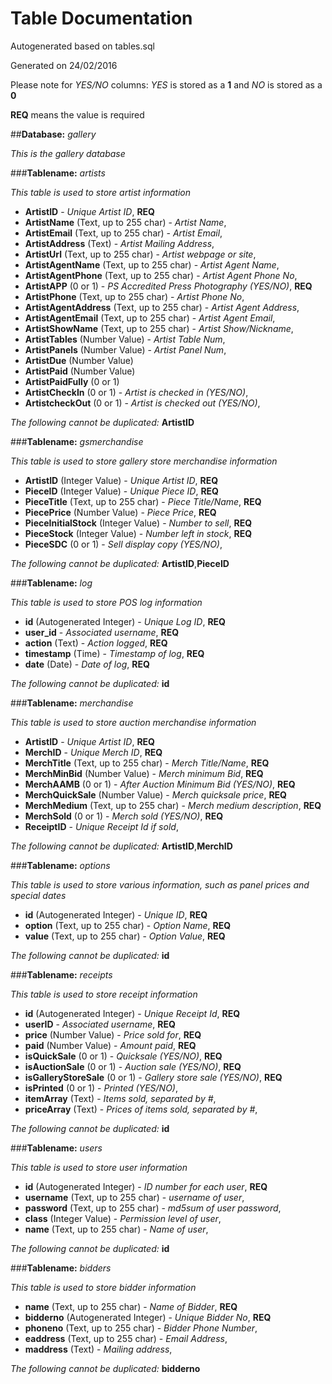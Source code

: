 # Table Documentation
Autogenerated based on tables.sql

Generated on 24/02/2016

Please note for *YES/NO* columns: *YES* is stored as a **1** and *NO* is stored as a **0**

**REQ** means the value is required

##**Database:** *gallery*

*This is the gallery database*


###**Tablename:** *artists*

*This table is used to store artist information*

* **ArtistID** - *Unique Artist ID*, **REQ**
* **ArtistName** (Text, up to 255 char) - *Artist Name*,
* **ArtistEmail** (Text, up to 255 char) - *Artist Email*,
* **ArtistAddress** (Text) - *Artist Mailing Address*,
* **ArtistUrl** (Text, up to 255 char) - *Artist webpage or site*,
* **ArtistAgentName** (Text, up to 255 char) - *Artist Agent Name*,
* **ArtistAgentPhone** (Text, up to 255 char) - *Artist Agent Phone No*,
* **ArtistAPP** (0 or 1) - *PS Accredited Press Photography (YES/NO)*, **REQ**
* **ArtistPhone** (Text, up to 255 char) - *Artist Phone No*,
* **ArtistAgentAddress** (Text, up to 255 char) - *Artist Agent Address*,
* **ArtistAgentEmail** (Text, up to 255 char) - *Artist Agent Email*,
* **ArtistShowName** (Text, up to 255 char) - *Artist Show/Nickname*,
* **ArtistTables** (Number Value) - *Artist Table Num*,
* **ArtistPanels** (Number Value) - *Artist Panel Num*,
* **ArtistDue** (Number Value)
* **ArtistPaid** (Number Value)
* **ArtistPaidFully** (0 or 1)
* **ArtistCheckIn** (0 or 1) - *Artist is checked in (YES/NO)*,
* **ArtistcheckOut** (0 or 1) - *Artist is checked out (YES/NO)*,

*The following cannot be duplicated:* **ArtistID**

###**Tablename:** *gsmerchandise*

*This table is used to store gallery store merchandise information*

* **ArtistID** (Integer Value) - *Unique Artist ID*, **REQ**
* **PieceID** (Integer Value) - *Unique Piece ID*, **REQ**
* **PieceTitle** (Text, up to 255 char) - *Piece Title/Name*, **REQ**
* **PiecePrice** (Number Value) - *Piece Price*, **REQ**
* **PieceInitialStock** (Integer Value) - *Number to sell*, **REQ**
* **PieceStock** (Integer Value) - *Number left in stock*, **REQ**
* **PieceSDC** (0 or 1) - *Sell display copy (YES/NO)*,

*The following cannot be duplicated:* **ArtistID**,**PieceID**

###**Tablename:** *log*

*This table is used to store POS log information*

* **id** (Autogenerated Integer) - *Unique Log ID*, **REQ**
* **user_id** - *Associated username*, **REQ**
* **action** (Text) - *Action logged*, **REQ**
* **timestamp** (Time) - *Timestamp of log*, **REQ**
* **date** (Date) - *Date of log*, **REQ**

*The following cannot be duplicated:* **id**

###**Tablename:** *merchandise*

*This table is used to store auction merchandise information*

* **ArtistID** - *Unique Artist ID*, **REQ**
* **MerchID** - *Unique Merch ID*, **REQ**
* **MerchTitle** (Text, up to 255 char) - *Merch Title/Name*, **REQ**
* **MerchMinBid** (Number Value) - *Merch minimum Bid*, **REQ**
* **MerchAAMB** (0 or 1) - *After Auction Minimum Bid (YES/NO)*, **REQ**
* **MerchQuickSale** (Number Value) - *Merch quicksale price*, **REQ**
* **MerchMedium** (Text, up to 255 char) - *Merch medium description*, **REQ**
* **MerchSold** (0 or 1) - *Merch sold (YES/NO)*, **REQ**
* **ReceiptID** - *Unique Receipt Id if sold*,

*The following cannot be duplicated:* **ArtistID**,**MerchID**

###**Tablename:** *options*

*This table is used to store various information, such as panel prices and special dates*

* **id** (Autogenerated Integer) - *Unique ID*, **REQ**
* **option** (Text, up to 255 char) - *Option Name*, **REQ**
* **value** (Text, up to 255 char) - *Option Value*, **REQ**

*The following cannot be duplicated:* **id**

###**Tablename:** *receipts*

*This table is used to store receipt information*

* **id** (Autogenerated Integer) - *Unique Receipt Id*, **REQ**
* **userID** - *Associated username*, **REQ**
* **price** (Number Value) - *Price sold for*, **REQ**
* **paid** (Number Value) - *Amount paid*, **REQ**
* **isQuickSale** (0 or 1) - *Quicksale (YES/NO)*, **REQ**
* **isAuctionSale** (0 or 1) - *Auction sale (YES/NO)*, **REQ**
* **isGalleryStoreSale** (0 or 1) - *Gallery store sale (YES/NO)*, **REQ**
* **isPrinted** (0 or 1) - *Printed (YES/NO)*,
* **itemArray** (Text) - *Items sold, separated by #*,
* **priceArray** (Text) - *Prices of items sold, separated by #*,

*The following cannot be duplicated:* **id**

###**Tablename:** *users*

*This table is used to store user information*

* **id** (Autogenerated Integer) - *ID number for each user*, **REQ**
* **username** (Text, up to 255 char) - *username of user*,
* **password** (Text, up to 255 char) - *md5sum of user password*,
* **class** (Integer Value) - *Permission level of user*,
* **name** (Text, up to 255 char) - *Name of user*,

*The following cannot be duplicated:* **id**

###**Tablename:** *bidders*

*This table is used to store bidder information*

* **name** (Text, up to 255 char) - *Name of Bidder*, **REQ**
* **bidderno** (Autogenerated Integer) - *Unique Bidder No*, **REQ**
* **phoneno** (Text, up to 255 char) - *Bidder Phone Number*,
* **eaddress** (Text, up to 255 char) - *Email Address*,
* **maddress** (Text) - *Mailing address*,

*The following cannot be duplicated:* **bidderno**
